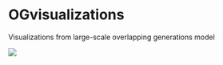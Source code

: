 # OGvisualizations
Visualizations from large-scale overlapping generations model

![](https://media.giphy.com/media/vbAgO7g49rI2s/200w_d.gif)
